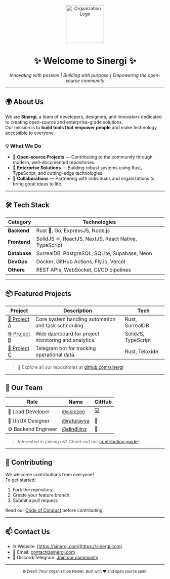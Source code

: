 <!-- profile/README.md -->

<p align="center">
  <img src="https://your-org-logo-url.com/logo.png" width="120" alt="Organization Logo"/>
</p>

<h1 align="center">✨ Welcome to Sinergi ✨</h1>

<p align="center">
  <em>Innovating with passion | Building with purpose | Empowering the open-source community</em>
</p>

---

## 🌍 About Us

We are **Sinergi**, a team of developers, designers, and innovators dedicated to creating open-source and enterprise-grade solutions.  
Our mission is to **build tools that empower people** and make technology accessible to everyone.

### 💡 What We Do

- 🚀 **Open-source Projects** — Contributing to the community through modern, well-documented repositories.
- 🧱 **Enterprise Solutions** — Building robust systems using Rust, TypeScript, and cutting-edge technologies.
- 🤝 **Collaborations** — Partnering with individuals and organizations to bring great ideas to life.

---

## 🛠️ Tech Stack

| Category | Technologies |
|-----------|---------------|
| **Backend** | Rust 🦀, Go, ExpressJS, Node.js |
| **Frontend** | SolidJS ⚛️, ReactJS, NextJS, React Native, TypeScript |
| **Database** | SurrealDB, PostgreSQL, SQLite, Supabase, Neon |
| **DevOps** | Docker, GitHub Actions, Fly.io, Vercel |
| **Others** | REST APIs, WebSocket, CI/CD pipelines |

---

## 📦 Featured Projects

| Project | Description | Tech |
|----------|--------------|------|
| [📁 Project A](https://github.com/sinergi/project-a) | Core system handling automation and task scheduling. | Rust, SurrealDB |
| [🌐 Project B](https://github.com/sinergi/project-b) | Web dashboard for project monitoring and analytics. | SolidJS, TypeScript |
| [🤖 Project C](https://github.com/sinergi/project-c) | Telegram bot for tracking operational data. | Rust, Teloxide |

> 💬 Explore all our repositories at [github.com/sinergi](https://github.com/sinergi)

---

## 👥 Our Team

| Role | Name | GitHub |
|------|------|--------|
| 🧠 Lead Developer | [@skiezee](https://github.com/skiezee) | 💻 |
| 🎨 UI/UX Designer | [@raturayya](https://github.com/raturayya) | 🎨 |
| ⚙️ Backend Engineer | [@dindiiinz](https://github.com/dindiiinz) | 🦀 |

> Interested in joining us? Check out our [contribution guide](https://github.com/sinergi/.github/blob/main/CONTRIBUTING.md)!

---

## 🤝 Contributing

We welcome contributions from everyone!  
To get started:
1. Fork the repository.
2. Create your feature branch.
3. Submit a pull request.  

Read our [Code of Conduct](https://github.com/sinergi/.github/blob/main/CODE_OF_CONDUCT.md) before contributing.

---

## 📫 Contact Us

- 🌐 Website: [https://sinergi.com](https://sinergi.com)
- 💌 Email: [contact@sinergi.com](mailto:contact@sinergi.com)
- 💬 Discord/Telegram: [Join our community](https://t.me/sinergicommunity)

---

<p align="center">
  <sub>© [Year] [Your Organization Name]. Built with ❤️ and open source spirit.</sub>
</p>
